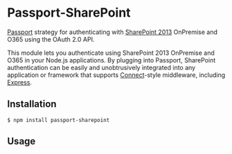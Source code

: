 # Passport-SharePoint

[Passport](http://passportjs.org/) strategy for authenticating with [SharePoint 2013](http://sharepoint.microsoft.com/.com/) OnPremise and O365 using the OAuth 2.0 API.

This module lets you authenticate using SharePoint 2013 OnPremise and O365 in your Node.js applications.
By plugging into Passport, SharePoint authentication can be easily and unobtrusively integrated into any application or framework that supports [Connect](http://www.senchalabs.org/connect/)-style middleware, including [Express](http://expressjs.com/).

## Installation

    $ npm install passport-sharepoint

## Usage